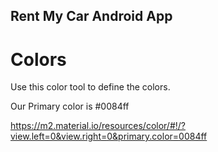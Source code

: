 ## Rent My Car Android App

# Colors

Use this color tool to define the colors.

Our Primary color is #0084ff

https://m2.material.io/resources/color/#!/?view.left=0&view.right=0&primary.color=0084ff
